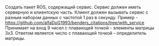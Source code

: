 Создать пакет ROS, содержащий сервис. Сервис должен иметь серверную и клиентскую часть. Клиент должен вызывать сервис с разным набором данных с частотой 1 раз в секунду. Пример - https://github.com/alfaDoG1993/benders_citations/tree/with_service
Принимает на вход 9 чисел с плавающей точкой - элементы матрицы 3х3. Ответом является число с плавающей точкой - определитель матрицы.
